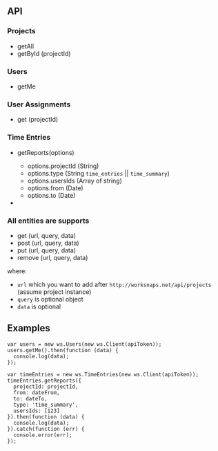 ## API

### Projects
 - getAll
 - getById (projectId)
 
### Users
 - getMe

   
### User Assignments
 - get (projectId)

### Time Entries
- getReports(options)
  - options.projectId (String)
  - options.type (String `time_entries` || `time_summary`)
  - options.usersIds (Array of string)
  - options.from (Date)
  - options.to (Date)

-

### All entities are supports
 - get (url, query, data)
 - post (url, query, data)
 - put (url, query, data)
 - remove (url, query, data)

where:
 - `url` which you want to add after `http://worksnaps.net/api/projects` (assume project instance)
 - `query` is optional object 
 - `data` is optional

## Examples

```
var users = new ws.Users(new ws.Client(apiToken));
users.getMe().then(function (data) {
  console.log(data);
});

var timeEntries = new ws.TimeEntries(new ws.Client(apiToken));
timeEntries.getReports({
  projectId: projectId,
  from: dateFrom,
  to: dateTo,
  type: 'time_summary',
  usersIds: [123]
}).then(function (data) {
  console.log(data);
}).catch(function (err) {
  console.error(err);
});
```
